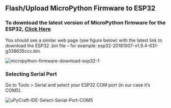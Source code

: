 ## Flash/Upload MicroPython Firmware to ESP32

### To download the latest version of MicroPython firmware for the ESP32, [Click Here](Software/esp32-20220618-v1.19.1.bin)
You should see a similar web page (see figure below) with the latest link to download the ESP32 .bin file – for example: esp32-20181007-v1.9.4-631-g338635ccc.bin.

![micropython-firmware-download-esp32-1](https://user-images.githubusercontent.com/65058286/208464188-58d800e7-e67b-440f-9258-e9e0edcb72cf.jpg)

### Selecting Serial Port
Go to Tools > Serial and select your ESP32 COM port (in our case it’s COM5).

![uPyCraft-IDE-Select-Serial-Port-COM5](https://user-images.githubusercontent.com/65058286/208464237-0b9c2c83-7c6d-4de9-ad00-cb677d68ee3a.jpg)


